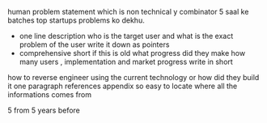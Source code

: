 human problem statement which is non technical y combinator 5 saal ke batches top startups problems ko dekhu.
- one line description
who is the target user and what is the exact problem of the user write it down as pointers 
- comprehensive short
if this is old what progress did they make how many users , implementation and market progress
write in short

how to reverse engineer using the current technology or how did they build it 
one paragraph
references appendix  so easy to locate where all the informations comes from

5 from 5 years before